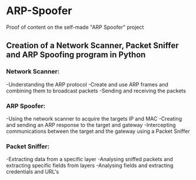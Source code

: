 # ARP-Spoofer
Proof of content on the self-made "ARP Spoofer" project

## Creation of a Network Scanner, Packet Sniffer and ARP Spoofing program in Python

### Network Scanner:
-Understanding the ARP protocol
-Create and use ARP frames and combining them to broadcast packets
-Sending and receiving the packets
### ARP Spoofer:
-Using the network scanner to acquire the targets IP and MAC
-Creating and sending an ARP response to the target and gateway
-Intercepting communications between the target and the gateway
using a Packet Sniffer
### Packet Sniffer:
-Extracting data from a specific layer
-Analysing sniffed packets and extracting specific fields from layers
-Analysing fields and extracting credentials and URL's


